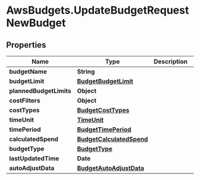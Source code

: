 # AwsBudgets.UpdateBudgetRequestNewBudget

## Properties

Name | Type | Description | Notes
------------ | ------------- | ------------- | -------------
**budgetName** | **String** |  | 
**budgetLimit** | [**BudgetBudgetLimit**](BudgetBudgetLimit.md) |  | [optional] 
**plannedBudgetLimits** | **Object** |  | [optional] 
**costFilters** | **Object** |  | [optional] 
**costTypes** | [**BudgetCostTypes**](BudgetCostTypes.md) |  | [optional] 
**timeUnit** | [**TimeUnit**](TimeUnit.md) |  | 
**timePeriod** | [**BudgetTimePeriod**](BudgetTimePeriod.md) |  | [optional] 
**calculatedSpend** | [**BudgetCalculatedSpend**](BudgetCalculatedSpend.md) |  | [optional] 
**budgetType** | [**BudgetType**](BudgetType.md) |  | 
**lastUpdatedTime** | **Date** |  | [optional] 
**autoAdjustData** | [**BudgetAutoAdjustData**](BudgetAutoAdjustData.md) |  | [optional] 


